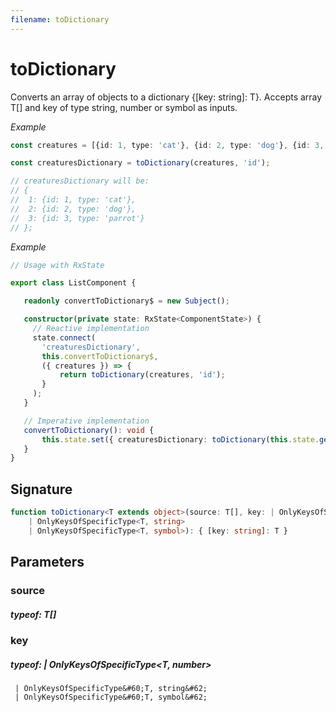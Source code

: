 ```yaml
---
filename: toDictionary
---
```


# toDictionary

Converts an array of objects to a dictionary {[key: string]: T}.
Accepts array T[] and key of type string, number or symbol as inputs.

_Example_

```TypeScript
const creatures = [{id: 1, type: 'cat'}, {id: 2, type: 'dog'}, {id: 3, type: 'parrot'}];

const creaturesDictionary = toDictionary(creatures, 'id');

// creaturesDictionary will be:
// {
//  1: {id: 1, type: 'cat'},
//  2: {id: 2, type: 'dog'},
//  3: {id: 3, type: 'parrot'}
// };
```

_Example_

```TypeScript
// Usage with RxState

export class ListComponent {

   readonly convertToDictionary$ = new Subject();

   constructor(private state: RxState<ComponentState>) {
     // Reactive implementation
     state.connect(
       'creaturesDictionary',
       this.convertToDictionary$,
       ({ creatures }) => {
           return toDictionary(creatures, 'id');
       }
     );
   }

   // Imperative implementation
   convertToDictionary(): void {
       this.state.set({ creaturesDictionary: toDictionary(this.state.get().creatures, 'id'});
   }
}
```

## Signature

```TypeScript
function toDictionary<T extends object>(source: T[], key: | OnlyKeysOfSpecificType<T, number>
    | OnlyKeysOfSpecificType<T, string>
    | OnlyKeysOfSpecificType<T, symbol>): { [key: string]: T }
```

## Parameters

### source

##### typeof: T[]

### key

##### typeof: | OnlyKeysOfSpecificType&#60;T, number&#62;

     | OnlyKeysOfSpecificType&#60;T, string&#62;
     | OnlyKeysOfSpecificType&#60;T, symbol&#62;
